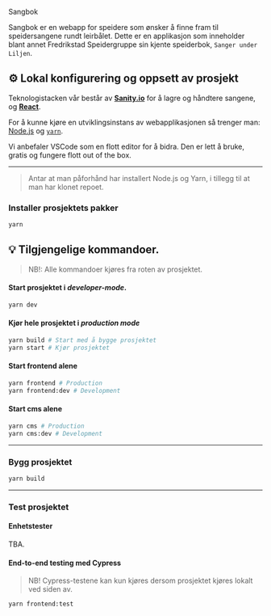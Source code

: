 Sangbok

Sangbok er en webapp for speidere som ønsker å finne fram til speidersangene rundt leirbålet. Dette er en applikasjon som inneholder blant annet Fredrikstad Speidergruppe sin kjente speiderbok, `Sanger under Liljen`.

## ⚙️ Lokal konfigurering og oppsett av prosjekt

Teknologistacken vår består av [**Sanity.io**](https://www.sanity.io/) for å lagre og håndtere sangene, og [**React**](https://reactjs.org/).

For å kunne kjøre en utviklingsinstans av webapplikasjonen så trenger man: [Node.js](https://nodejs.org/en/download/) og [`yarn`](https://classic.yarnpkg.com/en/docs/install).

Vi anbefaler VSCode som en flott editor for å bidra. Den er lett å bruke, gratis og fungere flott out of the box.

---

> Antar at man påforhånd har installert Node.js og Yarn, i tillegg til at man har klonet repoet.

### Installer prosjektets pakker

```zsh
yarn
```

## 💡 Tilgjengelige kommandoer.

> NB!: Alle kommandoer kjøres fra roten av prosjektet.

#### Start prosjektet i _developer-mode_.

```zsh
yarn dev
```

#### Kjør hele prosjektet i _production mode_

```zsh
yarn build # Start med å bygge prosjektet
yarn start # Kjør prosjektet
```

#### Start frontend alene

```zsh
yarn frontend # Production
yarn frontend:dev # Development
```

#### Start cms alene

```zsh
yarn cms # Production
yarn cms:dev # Development
```

---

### Bygg prosjektet

```zsh
yarn build
```

---

### Test prosjektet

#### Enhetstester

TBA.

#### End-to-end testing med Cypress

> NB! Cypress-testene kan kun kjøres dersom prosjektet kjøres lokalt ved siden av.

```zsh
yarn frontend:test
```

